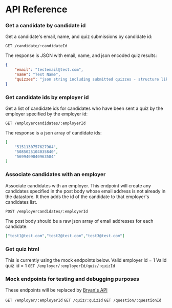 # API Reference

### Get a candidate by candidate id
Get a candidate's email, name, and quiz submissions by candidate id:

`GET /candidate/:candidateId`

The response is JSON with email, name, and json encoded quiz results:
```json
{
    "email": "testemail@test.com",
    "name": "Test Name",
    "quizzes": "json string including submitted quizzes - structure likely to change"
}
```

### Get candidate ids by employer id
Get a list of candidate ids for candidates who have been sent a quiz by the employer specified by the employer id:

`GET /employercandidates/:employerId`

The response is a json array of candidate ids:
```json
[
    "5151130757627904",
    "5085025104035840",
    "5699409840963584"
]
```

### Associate candidates with an employer
Associate candidates with an employer. This endpoint will create any candidates specified in the post body whose email
address is not already in the datastore. It then adds the id of the candidate to that employer's candidates list.

`POST /employercandidates/:employerId`

The post body should be a raw json array of email addresses for each candidate:
```json
["test1@test.com","test2@test.com","test3@test.com"]
```

### Get quiz html
This is currently using the mock endpoints below.
Valid employer id = 1
Valid quiz id = 1
`GET /employer/:employerId/quiz/:quizId`

### Mock endpoints for testing and debugging purposes
These endpoints will be replaced by [Bryan's API](https://github.com/brynsroberts/quiz_generation_backend/tree/main/documentation)

`GET /employer/:employerId`
`GET /quiz/:quizId`
`GET /question/:questionId`
